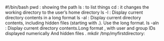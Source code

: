 #!/bin/bash
pwd : showing the path
ls  : to list things
cd : it changes the working directory to the user’s home directory
ls -l : Display current directory contents in a long format
ls -al : Display current directory contents, including hidden files (starting with .). Use the long format.
ls -aln : Display current directory contents.Long format , with user and group IDs displayed numerically And hidden files .
mkdir /tmp/myfirstdirectory:
